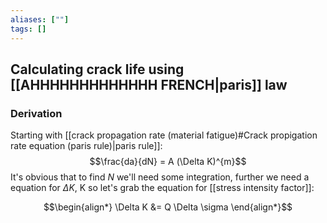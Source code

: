 ```yaml
---
aliases: [""]
tags: []
---
```


## Calculating crack life using [[AHHHHHHHHHHHHH FRENCH|paris]] law

### Derivation

Starting with [[crack propagation rate (material fatigue)#Crack propigation rate equation (paris rule)|paris rule]]:
$$\frac{da}{dN} = A (\Delta K)^{m}$$
It's obvious that to find $N$ we'll need some integration, further we need a equation for $\Delta K$, K so let's grab the equation for [[stress intensity factor]]:

$$\begin{align*}
\Delta K &= Q \Delta \sigma 
\end{align*}$$
